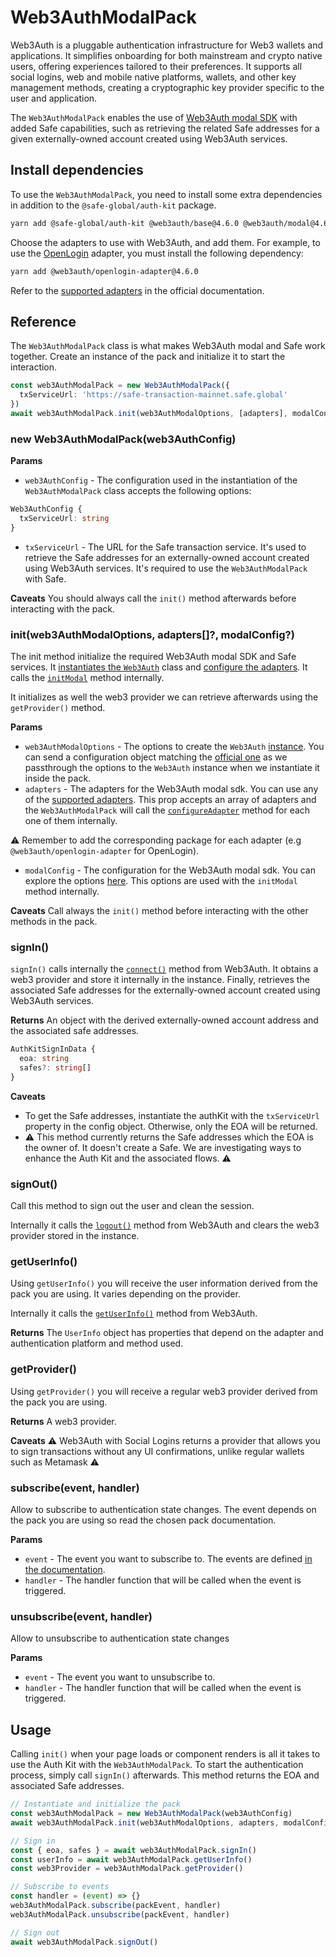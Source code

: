 # Web3AuthModalPack

Web3Auth is a pluggable authentication infrastructure for Web3 wallets and applications. It simplifies onboarding for both mainstream and crypto native users, offering experiences tailored to their preferences. It supports all social logins, web and mobile native platforms, wallets, and other key management methods, creating a cryptographic key provider specific to the user and application.

The `Web3AuthModalPack` enables the use of [Web3Auth modal SDK](https://web3auth.io/docs/sdk/pnp/web/modal) with added Safe capabilities, such as retrieving the related Safe addresses for a given externally-owned account created using Web3Auth services.

## Install dependencies

To use the `Web3AuthModalPack`, you need to install some extra dependencies in addition to the `@safe-global/auth-kit` package.

```bash
yarn add @safe-global/auth-kit @web3auth/base@4.6.0 @web3auth/modal@4.6.2
```

Choose the adapters to use with Web3Auth, and add them. For example, to use the [OpenLogin](https://web3auth.io/docs/sdk/pnp/web/adapters/openlogin) adapter, you must install the following dependency:

```bash
yarn add @web3auth/openlogin-adapter@4.6.0
```

Refer to the [supported adapters](https://web3auth.io/docs/sdk/pnp/web/adapters/#currently-available-wallet-adapters) in the official documentation.

## Reference

The `Web3AuthModalPack` class is what makes Web3Auth modal and Safe work together. Create an instance of the pack and initialize it to start the interaction.

```typescript
const web3AuthModalPack = new Web3AuthModalPack({
  txServiceUrl: 'https://safe-transaction-mainnet.safe.global'
})
await web3AuthModalPack.init(web3AuthModalOptions, [adapters], modalConfig)
```


### new Web3AuthModalPack(web3AuthConfig)

**Params**

- `web3AuthConfig` - The configuration used in the instantiation of the `Web3AuthModalPack` class accepts the following options:

```typescript
Web3AuthConfig {
  txServiceUrl: string
}
```
- `txServiceUrl` - The URL for the Safe transaction service. It's used to retrieve the Safe addresses for an externally-owned account created using Web3Auth services. It's required to use the `Web3AuthModalPack` with Safe.

**Caveats**
You should always call the `init()` method afterwards before interacting with the pack.

### init(web3AuthModalOptions, adapters[]?, modalConfig?)

The init method initialize the required Web3Auth modal SDK and Safe services. It [instantiates the `Web3Auth`](https://web3auth.io/docs/quick-start?product=Plug+and+Play&sdk=Plug+and+Play+Web+Modal+SDK&platform=React#3-initialize-web3auth-for-your-preferred-blockchain) class and [configure the adapters](https://web3auth.io/docs/sdk/pnp/web/no-modal/initialize#configureadapteradapter). It calls the [`initModal`](https://web3auth.io/docs/sdk/pnp/web/modal/whitelabel#initmodal) method internally.

It initializes as well the web3 provider we can retrieve afterwards using the `getProvider()` method.

**Params**

- `web3AuthModalOptions` - The options to create the `Web3Auth` [instance](https://web3auth.io/docs/sdk/pnp/web/modal/initialize#instantiating-web3auth). You can send a configuration object matching the [official one](https://web3auth.io/docs/sdk/pnp/web/modal/initialize#web3authoptions) as we passthrough the options to the `Web3Auth` instance when we instantiate it inside the pack.
- `adapters` - The adapters for the Web3Auth modal sdk. You can use any of the [supported adapters](https://web3auth.io/docs/sdk/pnp/web/adapters/). This prop accepts an array of adapters and the `Web3AuthModalPack` will call the [`configureAdapter`](https://web3auth.io/docs/sdk/pnp/web/no-modal/initialize#configureadapteradapter) method for each one of them internally.

⚠️ Remember to add the corresponding package for each adapter (e.g `@web3auth/openlogin-adapter` for OpenLogin).

- `modalConfig` - The configuration for the Web3Auth modal sdk. You can explore the options [here](https://web3auth.io/docs/sdk/pnp/web/modal/whitelabel#initmodal). This options are used with the `initModal` method internally.

**Caveats**
Call always the `init()` method before interacting with the other methods in the pack.

### signIn()

`signIn()` calls internally the [`connect()`](https://web3auth.io/docs/sdk/pnp/web/modal/usage#connect) method from Web3Auth. It obtains a web3 provider and store it internally in the instance. Finally, retrieves the associated Safe addresses for the externally-owned account created using Web3Auth services.

**Returns**
An object with the derived externally-owned account address and the associated safe addresses.

```typescript
AuthKitSignInData {
  eoa: string
  safes?: string[]
}
```

**Caveats**

- To get the Safe addresses, instantiate the authKit with the `txServiceUrl` property in the config object. Otherwise, only the EOA will be returned.
- ⚠️ This method currently returns the Safe addresses which the EOA is the owner of. It doesn't create a Safe. We are investigating ways to enhance the Auth Kit and the associated flows. ⚠️

### signOut()

Call this method to sign out the user and clean the session.

Internally it calls the [`logout()`](https://web3auth.io/docs/sdk/pnp/web/modal/usage#web3authlogout) method from Web3Auth and clears the web3 provider stored in the instance.

### getUserInfo()

Using `getUserInfo()` you will receive the user information derived from the pack you are using. It varies depending on the provider.

Internally it calls the [`getUserInfo()`](https://web3auth.io/docs/sdk/pnp/web/modal/usage#getuserinfo) method from Web3Auth.

**Returns**
The `UserInfo` object has properties that depend on the adapter and authentication platform and method used.

### getProvider()

Using `getProvider()` you will receive a regular web3 provider derived from the pack you are using.

**Returns**
A web3 provider.

**Caveats**
⚠️ Web3Auth with Social Logins returns a provider that allows you to sign transactions without any UI confirmations, unlike regular wallets such as Metamask ⚠️

### subscribe(event, handler)

Allow to subscribe to authentication state changes. The event depends on the pack you are using so read the chosen pack documentation.

**Params**

- `event` - The event you want to subscribe to. The events are defined [in the documentation](https://web3auth.io/docs/sdk/pnp/web/no-modal/initialize#subscribing-the-lifecycle-events).
- `handler` - The handler function that will be called when the event is triggered.

### unsubscribe(event, handler)

Allow to unsubscribe to authentication state changes

**Params**

- `event` - The event you want to unsubscribe to.
- `handler` - The handler function that will be called when the event is triggered.

## Usage

Calling `init()` when your page loads or component renders is all it takes to use the Auth Kit with the `Web3AuthModalPack`. To start the authentication process, simply call `signIn()` afterwards. This method returns the EOA and associated Safe addresses.

```typescript
// Instantiate and initialize the pack
const web3AuthModalPack = new Web3AuthModalPack(web3AuthConfig)
await web3AuthModalPack.init(web3AuthModalOptions, adapters, modalConfig)

// Sign in
const { eoa, safes } = await web3AuthModalPack.signIn()
const userInfo = await web3AuthModalPack.getUserInfo()
const web3Provider = web3AuthModalPack.getProvider()

// Subscribe to events
const handler = (event) => {}
web3AuthModalPack.subscribe(packEvent, handler)
web3AuthModalPack.unsubscribe(packEvent, handler)

// Sign out
await web3AuthModalPack.signOut()
```